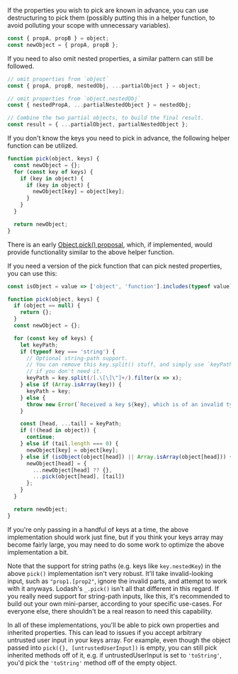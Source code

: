 If the properties you wish to pick are known in advance, you can use destructuring to pick them (possibly putting this in a helper function, to avoid polluting your scope with unnecessary variables).

```javascript
const { propA, propB } = object;
const newObject = { propA, propB };
```

If you need to also omit nested properties, a similar pattern can still be followed.

```javascript
// omit properties from `object`
const { propA, propB, nestedObj, ...partialObject } = object;

// omit properties from `object.nestedObj`
const { nestedPropA, ...partialNestedObject } = nestedObj;

// Combine the two partial objects, to build the final result.
const result = { ...partialObject, partialNestedObject };
```

If you don't know the keys you need to pick in advance, the following helper function can be utilized.

```javascript
function pick(object, keys) {
  const newObject = {};
  for (const key of keys) {
    if (key in object) {
      if (key in object) {
        newObject[key] = object[key];
      }
    }
  }

  return newObject;
}
```

There is an early [Object.pick() proposal](https://github.com/tc39/proposal-object-pick-or-omit), which, if implemented, would provide functionality similar to the above helper function.

If you need a version of the pick function that can pick nested properties, you can use this:

```javascript
const isObject = value => ['object', 'function'].includes(typeof value) && value !== null;

function pick(object, keys) {
  if (object == null) {
    return {};
  }
  const newObject = {};

  for (const key of keys) {
    let keyPath;
    if (typeof key === 'string') {
      // Optional string-path support.
      // You can remove this key.split() stuff, and simply use `keyPath = [key];`
      // if you don't need it.
      keyPath = key.split(/[.\[\]\"]+/).filter(x => x);
    } else if (Array.isArray(key)) {
      keyPath = key;
    } else {
      throw new Error(`Received a key ${key}, which is of an invalid type.`);
    }

    const [head, ...tail] = keyPath;
    if (!(head in object)) {
      continue;
    } else if (tail.length === 0) {
      newObject[key] = object[key];
    } else if (isObject(object[head]) || Array.isArray(object[head])) {
      newObject[head] = {
        ...newObject[head] ?? {},
        ...pick(object[head], [tail])
      };
    }
  }

  return newObject;
}
```

If you're only passing in a handful of keys at a time, the above implementation should work just fine, but if you think your keys array may become fairly large, you may need to do some work to optimize the above implementation a bit.

Note that the support for string paths (e.g. keys like `key.nestedKey`) in the above `pick()` implementation isn't very robust. It'll take invalid-looking input, such as `"prop1.[prop2"`, ignore the invalid parts, and attempt to work with it anyways. Lodash's `_.pick()` isn't all that different in this regard. If you really need support for string-path inputs, like this, it's recommended to build out your own mini-parser, according to your specific use-cases. For everyone else, there shouldn't be a real reason to need this capability.

In all of these implementations, you'll be able to pick own properties and inherited properties. This can lead to issues if you accept arbitrary untrusted user input in your keys array. For example, even though the object passed into `pick({}, [untrustedUserInput])` is empty, you can still pick inherited methods off of it, e.g. if untrustedUserInput is set to `'toString'`, you'd pick the `'toString'` method off of the empty object.